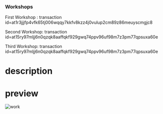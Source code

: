 ### Workshops
First Workshop : transaction id=at1r3jjjfp4vfk65tj006wqqy7kkfv8kzz4j0vulup2cm89z86meuyscmgjc8

Second Workshop: transaction id=at15ry97mljj6n0qzqk8aaffqkf929gwq74ppv96uf98m7z3pm77qpsuxa60e

Third Workshop: transaction id=at15ry97mljj6n0qzqk8aaffqkf929gwq74ppv96uf98m7z3pm77qpsuxa60e

# description 

# preview 
![work](https://github.com/user-attachments/assets/cda6713c-52dd-4766-933a-def100438779)

